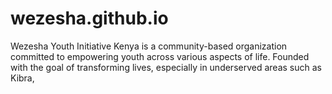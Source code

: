 # wezesha.github.io
Wezesha Youth Initiative Kenya is a community-based organization committed to empowering youth across various aspects of life. Founded with the goal of transforming lives, especially in underserved areas such as Kibra,
